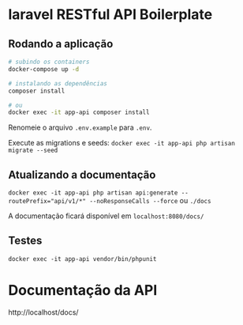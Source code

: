 # laravel RESTful API Boilerplate

## Rodando a aplicação
```bash
# subindo os containers
docker-compose up -d

# instalando as dependências
composer install

# ou
docker exec -it app-api composer install
```

Renomeie o arquivo `.env.example` para `.env`.

Execute as migrations e seeds:
`docker exec -it app-api php artisan migrate --seed`

## Atualizando a documentação
`docker exec -it app-api php artisan api:generate --routePrefix="api/v1/*" --noResponseCalls --force`
ou
`./docs`

A documentação ficará disponível em `localhost:8080/docs/`

## Testes
`docker exec -it app-api vendor/bin/phpunit`

# Documentação da API

http://localhost/docs/